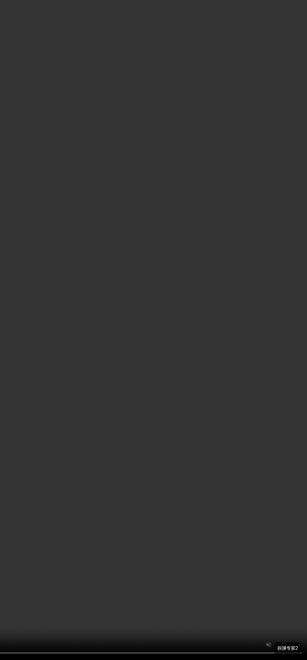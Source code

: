 ```yaml
---
layout: post
title: 今年以来影院最震撼镜头...
author: enh6
categories: blog
tags: private
---
```


loading…

<video autoplay muted loop id="video">
  <source src="/assets/images/shock-wave-2.mp4">
</video>
<div id="video-caption">拆弹专家2</div>
<style>
#video {
  object-fit: cover;
  width: 130vw;
  height: 100vh;
  position: fixed;
  top: 0;
  left: -30vw;
}
#video-caption {
  position: absolute;
  bottom: 20px;
  right: 20px;
  color: white;
  background-color: #0008;
  padding: 0.5rem;
}
</style>
<script>
  document.getElementById("video").playbackRate = 0.4;
</script>
